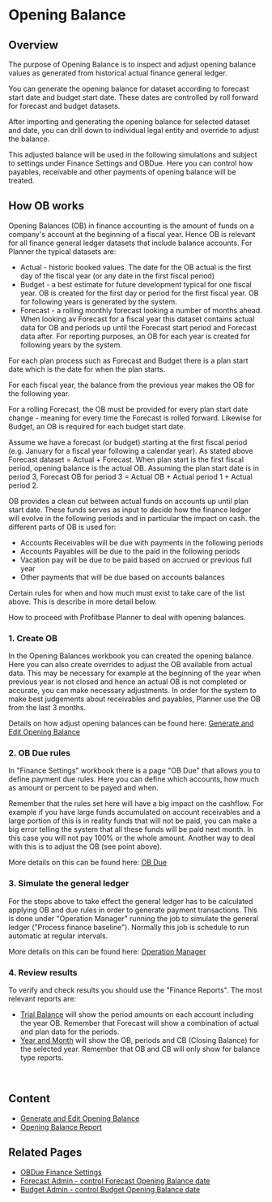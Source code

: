 # Opening Balance
## Overview
The purpose of Opening Balance is to inspect and adjust opening balance values as generated from historical actual finance general ledger.

You can generate the opening balance for dataset according to forecast start date and budget start date. These dates are controlled by roll forward for forecast and budget datasets.

After importing and generating the opening balance for selected dataset and date, you can drill down to individual legal entity and override to adjust the balance.

This adjusted balance will be used in the following simulations and subject to settings under Finance Settings and OBDue. Here you can control how payables, receivable and other payments of opening balance will be treated.

## How OB works

Opening Balances (OB) in finance accounting is the amount of funds on a company's account at the beginning of a fiscal year. Hence OB is relevant for all finance general ledger datasets that include balance accounts. For Planner the typical datasets are:
 - Actual - historic booked values. The date for the OB actual is the first day of the fiscal year (or any date in the first fiscal period)
 - Budget - a best estimate for future development typical for one fiscal year. OB is created for the first day or period for the first fiscal year. OB for following years is generated by the system.
 - Forecast - a rolling monthly forecast looking a number of months ahead. When looking av Forecast for a fiscal year this dataset contains actual data for OB and periods up until the Forecast start period and Forecast data after. For reporting purposes, an OB for each year is created for following years by the system.

For each plan process such as Forecast and Budget there is a plan start date which is the date for when the plan starts.

For each fiscal year, the balance from the previous year makes the OB for the following year. 

For a rolling Forecast, the OB must be provided for every plan start date change - meaning for every time the Forecast is rolled forward. Likewise for Budget, an OB is required for each budget start date.

Assume we have a forecast (or budget) starting at the first fiscal period (e.g. January for a fiscal year following a calendar year). As stated above Forecast dataset = Actual + Forecast. When plan start is the first fiscal period, opening balance is the actual OB. Assuming the plan start date is in period 3, Forecast OB for period 3 = Actual OB + Actual period 1 + Actual period 2.

OB provides a clean cut between actual funds on accounts up until plan start date. These funds serves as input to decide how the finance ledger will evolve in the following periods and in particular the impact on cash. the different parts of OB is used for:
 - Accounts Receivables will be due with payments in the following periods
 - Accounts Payables will be due to the paid in the following periods
 - Vacation pay will be due to be paid based on accrued or previous full year
 - Other payments that will be due based on accounts balances

 Certain rules for when and how much must exist to take care of the list above. This is describe in more detail below.

 How to proceed with Profitbase Planner to deal with opening balances.

 ### 1. Create OB

In the Opening Balances workbook you can created the opening balance. Here you can also create overrides to adjust the OB available from actual data. This may be necessary for example at the beginning of the year when previous year is not closed and hence an actual OB is not completed or accurate, you can make necessary adjustments. In order for the system to make best judgements about receivables and payables, Planner use the OB from the last 3 months.

Details on how adjust opening balances  can be found here: [Generate and Edit Opening Balance](opening-balance/edit.md)

### 2. OB Due rules

In "Finance Settings" workbook there is a page "OB Due" that allows you to define payment due rules. Here you can define which accounts, how much as amount or percent to be payed and when.

Remember that the rules set here will have a big impact on the cashflow. For example if you have large funds accumulated on account receivables and a large portion of this is in reality funds that will not be paid, you can make a big error telling the system that all these funds will be paid next month. In this case you will not pay 100% or the whole amount. Another way to deal with this is to adjust the OB (see point above).

More details on this can be found here: [OB Due](finance-settings/obdue.md)

### 3. Simulate the general ledger

For the steps above to take effect the general ledger has to be calculated applying OB and due rules in order to generate payment transactions. This is done under "Operation Manager" running the job to simulate the general ledger ("Process finance baseline"). Normally this job is schedule to run automatic at regular intervals.

More details on this can be found here: [Operation Manager](../../workbooks/administration/operation-manager.md)

### 4. Review results

To verify and check results you should use the "Finance Reports". The most relevant reports are:
 - [Trial Balance](../../workbooks/financial-planning/finance-reports/trial-balance.md) will show the period amounts on each account including the year OB. Remember that Forecast will show a combination of actual and plan data for the periods.
 - [Year and Month](../../workbooks/financial-planning/finance-reports/year-and-months.md) will show the OB, periods and CB (Closing Balance) for the selected year. Remember that OB and CB will only show for balance type reports.

<br/>

## Content

- [Generate and Edit Opening Balance](opening-balance/edit.md)
- [Opening Balance Report](opening-balance/report.md)

## Related Pages
-  [OBDue Finance Settings](../../workbooks/financial-planning/finance-settings/obdue.md)
-  [Forecast Admin - control Forecast Opening Balance date](../../workbooks/administration/input-settings-and-administration/forecast-admin.md)
-  [Budget Admin - control Budget Opening Balance date](../../workbooks/administration/input-settings-and-administration/budget-admin.md)

<br/>
